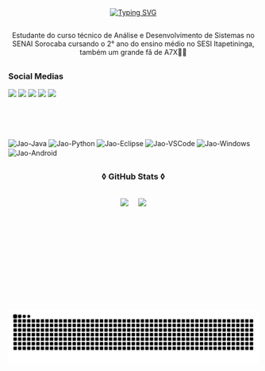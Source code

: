 <div align="center">
  <a href="https://git.io/typing-svg">
    <img src="https://readme-typing-svg.demolab.com?font=Rubik+code&weight=500&size=22&pause=1000&color=7F00FF&center=true&vCenter=true&random=false&width=524&lines=%E2%8A%B9+Hello+and+welcome+to+my+profile!+%E2%8A%B9+" alt="Typing SVG">
  </a>
</div>  

##

<p align="center"> Estudante do curso técnico de Análise e Desenvolvimento de Sistemas no SENAI Sorocaba cursando o 2° ano do ensino médio no SESI Itapetininga, também um grande fâ de A7X🤘🏻 

##

<img align="right" alt="" height="200px" src="https://media.tenor.com/LN2Z13-SxSQAAAAi/dbc-deathbats.gif">

<h3 align="left">Social Medias</h3>
<div>
  <a href="mailto:salesfabriciojg@gmail.com" target="_blank"><img src="https://img.shields.io/badge/Gmail-D14836?style=for-the-badge&logo=gmail&logoColor=white" target="_blank"></a>
  <a href="https://www.instagram.com/jao_.guii/" target="_blank"><img src="https://img.shields.io/badge/-Instagram-%23E4405F?style=for-the-badge&logo=instagram&logoColor=white" target="_blank"></a> 
  <a href="https://www.tiktok.com/@jao_.gui" target="_blank"><img src="https://img.shields.io/badge/TikTok-000000?style=for-the-badge&logo=tiktok&logoColor=white" target="_blank"></a>
  <a href="https://open.spotify.com/user/31vuk7ukyk5uslzcac42lzpclfmm?si=7849d701339a4b55" target="_blank"><img src="https://img.shields.io/badge/Spotify-1ED760?&style=for-the-badge&logo=spotify&logoColor=white" target="_blank"></a>
  <a href="https://steamcommunity.com/profiles/76561199384011553/" target="_blank"><img src="https://img.shields.io/badge/Steam-000000?style=for-the-badge&logo=steam&logoColor=white" target="_blank"></a>
</div>


<h3 align="left">ㅤㅤ</h3>
<div style="display: inline_block"><br>
  <img align="center" alt="Jao-Java" height="30" width="40" src="https://cdn.jsdelivr.net/gh/devicons/devicon@latest/icons/java/java-original.svg" ">
  <img align="center" alt="Jao-Python" height="30" width="40" src="https://cdn.jsdelivr.net/gh/devicons/devicon@latest/icons/python/python-original.svg" ">
  <img align="center" alt="Jao-Eclipse" height="30" width="40" src="https://cdn.jsdelivr.net/gh/devicons/devicon@latest/icons/eclipse/eclipse-original.svg" ">
  <img align="center" alt="Jao-VSCode" height="30" width="40" src="https://cdn.jsdelivr.net/gh/devicons/devicon@latest/icons/vscode/vscode-original.svg" ">
  <img align="center" alt="Jao-Windows" height="30" width="40" src="https://cdn.jsdelivr.net/gh/devicons/devicon@latest/icons/windows11/windows11-original.svg" ">
  <img align="center" alt="Jao-Android" height="30" width="40" src="https://cdn.jsdelivr.net/gh/devicons/devicon@latest/icons/android/android-plain.svg" ">
  </div>

##

    
<div style="text-align: center;" align="center">
  <h3>◊ GitHub Stats ◊</h3>
  <br>
  
  <div style="display: flex; justify-content: center; gap: 20px;">
    <img src="https://github-readme-stats.vercel.app/api?username=Jaogui08&show_icons=true&theme=midnight-purple" />
    <img src="https://github-readme-stats.vercel.app/api/top-langs/?username=Jaogui08&layout=compact&theme=midnight-purple" style="height: 195px;" />
  </div>

</div>

##

<picture align="center">
  <source media="(prefers-color-scheme: dark)" srcset="https://raw.githubusercontent.com/Jaogui08/Jaogui08/output/github-contribution-grid-snake-dark.svg">
  <source media="(prefers-color-scheme: dark)" srcset="https://raw.githubusercontent.com/Jaogui08/Jaogui08/output/github-contribution-grid-snake-dark.svg">
  <img align="center" alt="github contribution grid snake animation" src="https://raw.githubusercontent.com/Jaogui08/Jaogui08/output/github-contribution-grid-snake.svg">
</picture>
